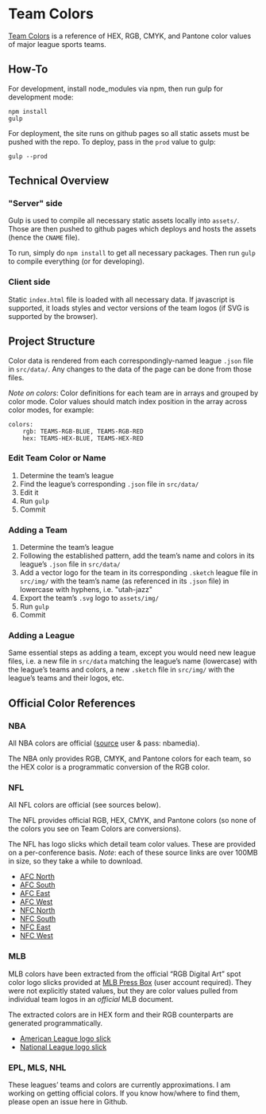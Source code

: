 # Team Colors

[Team Colors](http://teamcolors.arc90.com/) is a reference of HEX, RGB, CMYK, and Pantone color values of major league sports teams.

## How-To

For development, install node_modules via npm, then run gulp for development mode:

```
npm install
gulp
```

For deployment, the site runs on github pages so all static assets must be pushed with the repo. To deploy, pass in the `prod` value to gulp:

```
gulp --prod
```

## Technical Overview

### "Server" side
Gulp is used to compile all necessary static assets locally into `assets/`. Those are then pushed to github pages which deploys and hosts the assets (hence the `CNAME` file).

To run, simply do `npm install` to get all necessary packages. Then run `gulp` to compile everything (or for developing).

### Client side
Static `index.html` file is loaded with all necessary data. If javascript is supported, it loads styles and vector versions of the team logos (if SVG is supported by the browser).


## Project Structure

Color data is rendered from each correspondingly-named league `.json` file in `src/data/`. Any changes to the data of the page can be done from those files.

*Note on colors*: Color definitions for each team are in arrays and grouped by color mode. Color values should match index position in the array across color modes, for example:

```
colors:
    rgb: TEAMS-RGB-BLUE, TEAMS-RGB-RED
    hex: TEAMS-HEX-BLUE, TEAMS-HEX-RED
```

### Edit Team Color or Name

1. Determine the team’s league
2. Find the league’s corresponding `.json` file in `src/data/`
3. Edit it
4. Run `gulp`
5. Commit

### Adding a Team

1. Determine the team’s league
2. Following the established pattern, add the team’s name and colors in its league’s `.json` file in `src/data/`
3. Add a vector logo for the team in its corresponding `.sketch` league file in `src/img/` with the team’s name (as referenced in its `.json` file) in lowercase with hyphens, i.e. "utah-jazz"
4. Export the team’s `.svg` logo to `assets/img/`
5. Run `gulp`
6. Commit

### Adding a League

Same essential steps as adding a team, except you would need new league files, i.e. a new file in `src/data` matching the league’s name (lowercase) with the league’s teams and colors, a new `.sketch` file in `src/img/` with the league’s teams and their logos, etc.


## Official Color References

### NBA

All NBA colors are official ([source](http://courtside.nba.com/QuickPlace/nbalogo/Main.nsf/$defaultview/AD4C002C7D0F37A285257D660058EAED/$File/NBA%20Primary%20Composite_14-15PLAYOFFS.pdf?OpenElement) user & pass: nbamedia).

The NBA only provides RGB, CMYK, and Pantone colors for each team, so the HEX color is a programmatic conversion of the RGB color.

### NFL

All NFL colors are official (see sources below).

The NFL provides official RGB, HEX, CMYK, and Pantone colors (so none of the colors you see on Team Colors are conversions).

The NFL has logo slicks which detail team color values. These are provided on a per-conference basis. *Note*: each of these source links are over 100MB in size, so they take a while to download.
- [AFC North](http://www.nflmedia.com/afc_north.zip)
- [AFC South](http://www.nflmedia.com/afc_south.zip)
- [AFC East](http://www.nflmedia.com/afc_east.zip)
- [AFC West](http://www.nflmedia.com/afc_west.zip)
- [NFC North](http://www.nflmedia.com/nfc_north.zip)
- [NFC South](http://www.nflmedia.com/nfc_south.zip)
- [NFC East](http://www.nflmedia.com/nfc_east.zip)
- [NFC West](http://www.nflmedia.com/nfc_west.zip)

### MLB

MLB colors have been extracted from the official “RGB Digital Art” spot color logo slicks provided at [MLB Press Box](http://mlbpressbox.mlbstyleguide.com) (user account required). They were not explicitly stated values, but they are color values pulled from individual team logos in an *official* MLB document.

The extracted colors are in HEX form and their RGB counterparts are generated programmatically.

- [American League logo slick](http://i.imgur.com/RP5kBSI.png)
- [National League logo slick](http://i.imgur.com/FcuizSx.png)

### EPL, MLS, NHL

These leagues’ teams and colors are currently approximations. I am working on getting official colors. If you know how/where to find them, please open an issue here in Github.
